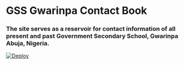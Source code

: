 # GSS Gwarinpa Contact Book
### The site serves as a reservoir for contact information of all present and past Government Secondary School, Gwarinpa Abuja, Nigeria.

[![Deploy](https://www.herokucdn.com/deploy/button.svg)](https://dashboard.heroku.com/apps/gss-contact-book/activity)
